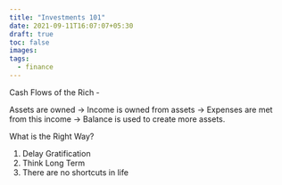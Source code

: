 ```yaml
---
title: "Investments 101"
date: 2021-09-11T16:07:07+05:30
draft: true
toc: false
images:
tags: 
  - finance
---
```


Cash Flows of the Rich -

Assets are owned -> Income is owned from assets -> Expenses are met from this income -> Balance is used to create more assets.

What is the Right Way?

1. Delay Gratification
2. Think Long Term
3. There are no shortcuts in life
